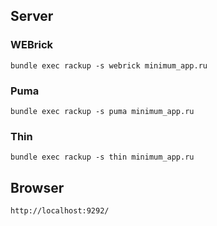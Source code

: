 ## Server
### WEBrick
```
bundle exec rackup -s webrick minimum_app.ru
```

### Puma
```
bundle exec rackup -s puma minimum_app.ru
```

### Thin
```
bundle exec rackup -s thin minimum_app.ru
```

## Browser
```
http://localhost:9292/
```
